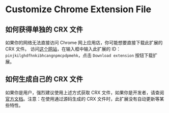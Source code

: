 # Customize Chrome Extension File

## 如何获得单独的 CRX 文件

如果你的网络无法直接访问 Chrome 网上应用店，你可能想要直接下载此扩展的 CRX 文件。
访问[这个网站](https://chrome-extension-downloader.com/)，在输入框中输入此扩展的 ID： `pinjkilghdfhnkibhcangnpmcpdpmehk`，点击 `Download extension` 按钮下载扩展。

## 如何生成自己的 CRX 文件

如果你是用户，强烈建议使用上述方式获取 CRX 文件，如果你是开发者，请查阅[官方文档](https://developer.chrome.com/extensions/getstarted)。注意：在使用通过源码生成的 CRX 文件时，此扩展没有自动更新等某些特性。
